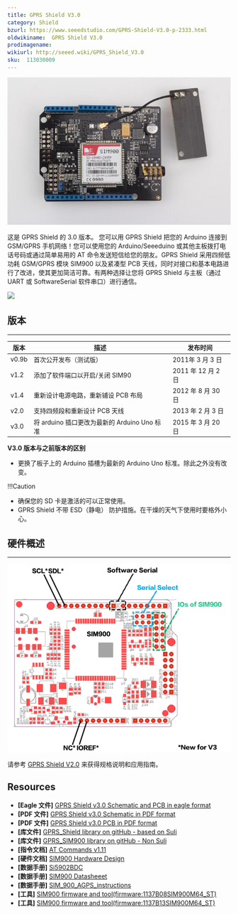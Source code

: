 ```yaml
---
title: GPRS Shield V3.0
category: Shield
bzurl: https://www.seeedstudio.com/GPRS-Shield-V3.0-p-2333.html
oldwikiname:  GPRS Shield V3.0
prodimagename:
wikiurl: http://seeed.wiki/GPRS_Shield_V3.0
sku:  113030009
---
```


![](https://github.com/SeeedDocument/GPRS_Shield_V3.0/raw/master/img/GPRS_Shield_V3.0_p1.jpg)


这是 GPRS Shield 的 3.0 版本。
您可以用 GPRS Shield 把您的 Arduino 连接到 GSM/GPRS 手机网络！您可以使用您的 Arduino/Seeeduino 或其他主板拨打电话号码或通过简单易用的 AT 命令发送短信给您的朋友。GPRS Shield 采用四频低功耗 GSM/GPRS 模块 SIM900 以及紧凑型 PCB 天线，同时对接口和基本电路进行了改进，使其更加简洁可靠。有两种选择让您将 GPRS Shield 与主板（通过 UART 或 SoftwareSerial 软件串口）进行通信。


[![](https://github.com/SeeedDocument/wiki_chinese/raw/master/docs/images/click_to_buy.PNG)](https://item.taobao.com/item.htm?spm=a1z38n.10677092.0.0.1a9a282fzZYsJx&id=520532640849)

##  版本
---
| 版本 | 描述                                              | 发布时间      |
|----------|-----------------------------------------------------------|--------------|
| v0.9b    | 首次公开发布（测试版）                             | 2011年 3 月 3 日 |
| v1.2     | 添加了软件端口以开启/关闭 SIM90             | 2011 年 12 月 2 日  |
| v1.4     | 重新设计电源电路，重新铺设 PCB 布局          | 2012 年 8 月 30 日 |
| v2.0     | 支持四频段和重新设计 PCB 天线               | 2013 年 2 月 3 日  |
| v3.0     | 将 arduino 插口更改为最新的 Arduino Uno 标准  | 2015 年 3 月 20 日 |

**V3.0 版本与之前版本的区别**

 - 更换了板子上的 Arduino 插槽为最新的 Arduino Uno 标准。除此之外没有改变。

!!!Caution
* 确保您的 SD 卡是激活的可以正常使用。
* GPRS Shield 不带 ESD（静电） 防护措施。在干燥的天气下使用时要格外小心。

##  硬件概述
---
![](https://github.com/SeeedDocument/GPRS_Shield_V3.0/raw/master/img/Gprs_shield_v3_layout1.png)

请参考 [GPRS Shield V2.0](http://wiki.seeed.cc/GPRS_Shield_V2.0/) 来获得规格说明和应用指南。


##  Resources

- **[Eagle 文件]** [GPRS Shield v3.0 Schematic and PCB in eagle format](https://github.com/SeeedDocument/GPRS_Shield_V3.0/raw/master/res/GPRS_Shield_V3.0_sch_pcb.zip)
- **[PDF 文件]** [GPRS Shield v3.0 Schematic in PDF format](https://github.com/SeeedDocument/GPRS_Shield_V3.0/raw/master/res/GPRS_Shield_v3.0%20sch.pdf)
- **[PDF 文件]** [GPRS Shield v3.0 PCB in PDF format](https://github.com/SeeedDocument/GPRS_Shield_V3.0/raw/master/res/GPRS%20Shield%20v3.0%20PCB.pdf)
- **[库文件]** [GPRS_Shield library on gitHub - based on Suli](https://github.com/Seeed-Studio/GPRS_Shield_Suli)
- **[库文件]** [GPRS_SIM900 library on gitHub - Non Suli ](https://github.com/Seeed-Studio/GPRS_SIM900)
- **[指令文档]** [AT Commands v1.11](https://github.com/SeeedDocument/GPRS_Shield_V3.0/raw/master/res/AT_Commands_v1.11.pdf)
- **[硬件文档]** [SIM900 Hardware Design](https://github.com/SeeedDocument/GPRS_Shield_V3.0/raw/master/res/SIM900_HD_V1.05.pdf)
- **[数据手册]** [Si5902BDC](http://www.vishay.com/docs/70415/si5902bd.pdf)
- **[数据手册]** [SIM900 Datasheeet](https://github.com/SeeedDocument/GPRS_Shield_V3.0/raw/master/res/SIM900datasheeet.zip)
- **[数据手册]** [SIM_900_AGPS_instructions](https://github.com/SeeedDocument/GPRS_Shield_V3.0/raw/master/res/SIM_900_AGPS_instructions.zip)
- **[工具]** [SIM900 firmware and tool(firmware:1137B08SIM900M64_ST)](https://github.com/SeeedDocument/GPRS_Shield_V3.0/raw/master/res/1137B08SIM900M64_ST.zip)
- **[工具]** [SIM900 firmware and tool(firmware:1137B13SIM900M64_ST)](https://github.com/SeeedDocument/GPRS_Shield_V3.0/raw/master/res/1137B13SIM900M64_ST.zip)
